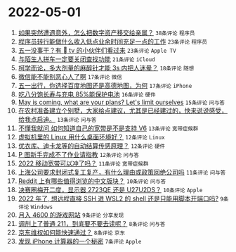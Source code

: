 # 2022-05-01

1. [如果突然遭遇意外，怎么把数字资产移交给亲属？](https://www.v2ex.com/t/850319) `38条评论` `程序员`
1. [程序员转行能做什么收入低点业余时间充足一点的工作](https://www.v2ex.com/t/850303) `23条评论` `程序员`
1. [五一没事干？有  tv 的小伙伴们看过来](https://www.v2ex.com/t/850326) `23条评论` `Apple TV`
1. [与陌生人拼车一定要关闭查找功能](https://www.v2ex.com/t/850363) `21条评论` `iCloud`
1. [柯学而论，多大剂量的麻醉针才能 3s 内把人迷晕？](https://www.v2ex.com/t/850315) `18条评论` `随想`
1. [微信能不能别恶心人了啊](https://www.v2ex.com/t/850349) `17条评论` `微信`
1. [五一出行，你选择百度地图还是高德地图，为何](https://www.v2ex.com/t/850339) `17条评论` `iPhone`
1. [吃八分饱长寿与充电 85%能保护电池](https://www.v2ex.com/t/850312) `16条评论` `硬件`
1. [May is coming, what are your plans? Let's limit ourselves](https://www.v2ex.com/t/850301) `15条评论` `问与答`
1. [在农村准备建立个别墅，大家给点建议，尤其是已经建过的，快来说说感受，给我点启迪。](https://www.v2ex.com/t/850379) `13条评论` `问与答`
1. [不懂我就问 如何知道自己的宽带是不是支持 V6](https://www.v2ex.com/t/850357) `13条评论` `宽带症候群`
1. [虚拟机里的 Linux 用什么桌面环境好？](https://www.v2ex.com/t/850376) `12条评论` `Linux`
1. [优衣库、迪卡龙等的自动结算传感原理？](https://www.v2ex.com/t/850347) `12条评论` `硬件`
1. [P 图新手完成不了作业请指教](https://www.v2ex.com/t/850302) `12条评论` `问与答`
1. [2022 移动宽带可以冲了吗？](https://www.v2ex.com/t/850385) `11条评论` `宽带症候群`
1. [上海公司要求封闭式复工复产，有什么理由或政策回绝公司吗](https://www.v2ex.com/t/850310) `11条评论` `问与答`
1. [Reddit 上有哪些值得浏览的中文版块？](https://www.v2ex.com/t/850336) `10条评论` `问与答`
1. [决赛圈梅开二度，显示器 2723QE 还是 U27U2DS？](https://www.v2ex.com/t/850335) `10条评论` `Apple`
1. [2022 年了, 想远程直接 SSH 进 WSL2 的 shell 还是只能用脚本开端口吗?](https://www.v2ex.com/t/850358) `9条评论` `Windows`
1. [月入 4600 的游戏网站](https://www.v2ex.com/t/850338) `9条评论` `分享发现`
1. [调剂上了普通 211，到底要不要去读呢？](https://www.v2ex.com/t/850359) `8条评论` `问与答`
1. [京东维权如何能快速通过？](https://www.v2ex.com/t/850317) `8条评论` `京东`
1. [发现 iPhone 计算器的一个秘密](https://www.v2ex.com/t/850381) `7条评论` `Apple`
